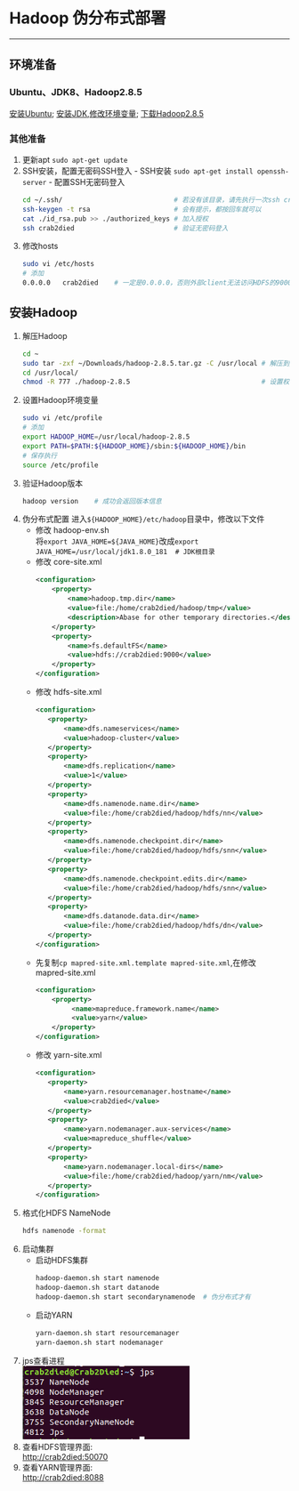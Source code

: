 #                                           Hadoop 伪分布式部署
---
## 环境准备
### Ubuntu、JDK8、Hadoop2.8.5
   [安装Ubuntu](https://www.ubuntu.com/download/desktop);
   [安装JDK,修改环境变量](https://www.oracle.com/technetwork/java/javase/downloads/index.html);
   [下载Hadoop2.8.5](http://hadoop.apache.org/)

### 其他准备
   1. 更新apt `sudo apt-get update`
   2. SSH安装，配置无密码SSH登入
     - SSH安装 `sudo apt-get install openssh-server`
     - 配置SSH无密码登入
      ```bash
      cd ~/.ssh/                            # 若没有该目录，请先执行一次ssh crab2died
      ssh-keygen -t rsa                     # 会有提示，都按回车就可以
      cat ./id_rsa.pub >> ./authorized_keys # 加入授权
      ssh crab2died                         # 验证无密码登入
      ```
   3. 修改hosts
      ```bash
      sudo vi /etc/hosts
      # 添加 
      0.0.0.0   crab2died    # 一定是0.0.0.0，否则外部client无法访问HDFS的9000端口 
      ```   
## 安装Hadoop
   1. 解压Hadoop
      ```bash
      cd ~
      sudo tar -zxf ~/Downloads/hadoop-2.8.5.tar.gz -C /usr/local # 解压到/usr/local中
      cd /usr/local/                                              
      chmod -R 777 ./hadoop-2.8.5                                 # 设置权限
      ```
   2. 设置Hadoop环境变量
      ```bash
      sudo vi /etc/profile
      # 添加
      export HADOOP_HOME=/usr/local/hadoop-2.8.5 
      export PATH=$PATH:${HADOOP_HOME}/sbin:${HADOOP_HOME}/bin
      # 保存执行
      source /etc/profile
      ```
   3. 验证Hadoop版本
      ```bash
      hadoop version    # 成功会返回版本信息
      ```
   4. 伪分布式配置
      进入`${HADOOP_HOME}/etc/hadoop`目录中，修改以下文件
      - 修改 hadoop-env.sh  
         将`export JAVA_HOME=${JAVA_HOME}`改成`export JAVA_HOME=/usr/local/jdk1.8.0_181  # JDK根目录`
      - 修改 core-site.xml    
         ```xml
         <configuration>
             <property>
                 <name>hadoop.tmp.dir</name>
                 <value>file:/home/crab2died/hadoop/tmp</value>
                 <description>Abase for other temporary directories.</description>
             </property>
             <property>
                 <name>fs.defaultFS</name>
                 <value>hdfs://crab2died:9000</value>
             </property>
         </configuration>
         ```  
      - 修改 hdfs-site.xml
         ```xml
         <configuration>
            <property>
                <name>dfs.nameservices</name>
                <value>hadoop-cluster</value>
            </property>
            <property>
                <name>dfs.replication</name>
                <value>1</value>
            </property>      
            <property>
                <name>dfs.namenode.name.dir</name>
                <value>file:/home/crab2died/hadoop/hdfs/nn</value>
            </property>
            <property>
                <name>dfs.namenode.checkpoint.dir</name>
                <value>file:/home/crab2died/hadoop/hdfs/snn</value>
            </property>
            <property>
                <name>dfs.namenode.checkpoint.edits.dir</name>
                <value>file:/home/crab2died/hadoop/hdfs/snn</value>
            </property>
            <property>
                <name>dfs.datanode.data.dir</name>
                <value>file:/home/crab2died/hadoop/hdfs/dn</value>
            </property>
         </configuration>
         ```
      - 先复制`cp mapred-site.xml.template mapred-site.xml`,在修改 mapred-site.xml
         ```xml
         <configuration>
             <property>
                  <name>mapreduce.framework.name</name>
                  <value>yarn</value>
             </property>
         </configuration>
         ```
      - 修改 yarn-site.xml
         ```xml
         <configuration>
            <property>
                <name>yarn.resourcemanager.hostname</name>
                <value>crab2died</value>
            </property>
            <property>
                <name>yarn.nodemanager.aux-services</name>
                <value>mapreduce_shuffle</value>
            </property>
            <property>
                <name>yarn.nodemanager.local-dirs</name>
                <value>file:/home/crab2died/hadoop/yarn/nm</value>
            </property>
         </configuration>
         ```
   5. 格式化HDFS NameNode
      ```bash
      hdfs namenode -format
      ```
   6. 启动集群
      - 启动HDFS集群
         ```bash
         hadoop-daemon.sh start namenode
         hadoop-daemon.sh start datanode
         hadoop-daemon.sh start secondarynamenode  # 伪分布式才有
         ```
      - 启动YARN
         ```bash
         yarn-daemon.sh start resourcemanager
         yarn-daemon.sh start nodemanager
         ```
   7. jps查看进程  
      ![hadoop jps](https://raw.githubusercontent.com/Crab2died/BigDataStack/master/docs/imgs/hadoop-jps.png)
   8. 查看HDFS管理界面:  
      [http://crab2died:50070](http://crab2died:50070)
   9. 查看YARN管理界面:  
      [http://crab2died:8088](http://crab2died:8088)